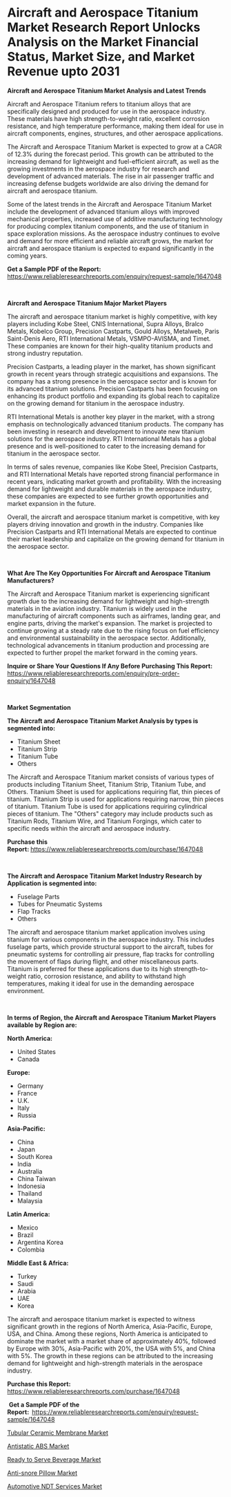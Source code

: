 <p><h1>Aircraft and Aerospace Titanium Market Research Report Unlocks Analysis on the Market Financial Status, Market Size, and Market Revenue upto 2031</h1></p><p><strong>Aircraft and Aerospace Titanium Market Analysis and Latest Trends</strong></p>
<p><p>Aircraft and Aerospace Titanium refers to titanium alloys that are specifically designed and produced for use in the aerospace industry. These materials have high strength-to-weight ratio, excellent corrosion resistance, and high temperature performance, making them ideal for use in aircraft components, engines, structures, and other aerospace applications.</p><p>The Aircraft and Aerospace Titanium Market is expected to grow at a CAGR of 12.3% during the forecast period. This growth can be attributed to the increasing demand for lightweight and fuel-efficient aircraft, as well as the growing investments in the aerospace industry for research and development of advanced materials. The rise in air passenger traffic and increasing defense budgets worldwide are also driving the demand for aircraft and aerospace titanium.</p><p>Some of the latest trends in the Aircraft and Aerospace Titanium Market include the development of advanced titanium alloys with improved mechanical properties, increased use of additive manufacturing technology for producing complex titanium components, and the use of titanium in space exploration missions. As the aerospace industry continues to evolve and demand for more efficient and reliable aircraft grows, the market for aircraft and aerospace titanium is expected to expand significantly in the coming years.</p></p>
<p><strong>Get a Sample PDF of the Report:&nbsp;</strong> <a href="https://www.reliableresearchreports.com/enquiry/request-sample/1647048">https://www.reliableresearchreports.com/enquiry/request-sample/1647048</a></p>
<p>&nbsp;</p>
<p><strong>Aircraft and Aerospace Titanium Major Market Players</strong></p>
<p><p>The aircraft and aerospace titanium market is highly competitive, with key players including Kobe Steel, CNIS International, Supra Alloys, Bralco Metals, Kobelco Group, Precision Castparts, Gould Alloys, Metalweb, Paris Saint-Denis Aero, RTI International Metals, VSMPO-AVISMA, and Timet. These companies are known for their high-quality titanium products and strong industry reputation.</p><p>Precision Castparts, a leading player in the market, has shown significant growth in recent years through strategic acquisitions and expansions. The company has a strong presence in the aerospace sector and is known for its advanced titanium solutions. Precision Castparts has been focusing on enhancing its product portfolio and expanding its global reach to capitalize on the growing demand for titanium in the aerospace industry.</p><p>RTI International Metals is another key player in the market, with a strong emphasis on technologically advanced titanium products. The company has been investing in research and development to innovate new titanium solutions for the aerospace industry. RTI International Metals has a global presence and is well-positioned to cater to the increasing demand for titanium in the aerospace sector.</p><p>In terms of sales revenue, companies like Kobe Steel, Precision Castparts, and RTI International Metals have reported strong financial performance in recent years, indicating market growth and profitability. With the increasing demand for lightweight and durable materials in the aerospace industry, these companies are expected to see further growth opportunities and market expansion in the future.</p><p>Overall, the aircraft and aerospace titanium market is competitive, with key players driving innovation and growth in the industry. Companies like Precision Castparts and RTI International Metals are expected to continue their market leadership and capitalize on the growing demand for titanium in the aerospace sector.</p></p>
<p>&nbsp;</p>
<p><strong>What Are The Key Opportunities For Aircraft and Aerospace Titanium Manufacturers?</strong></p>
<p><p>The Aircraft and Aerospace Titanium market is experiencing significant growth due to the increasing demand for lightweight and high-strength materials in the aviation industry. Titanium is widely used in the manufacturing of aircraft components such as airframes, landing gear, and engine parts, driving the market's expansion. The market is projected to continue growing at a steady rate due to the rising focus on fuel efficiency and environmental sustainability in the aerospace sector. Additionally, technological advancements in titanium production and processing are expected to further propel the market forward in the coming years.</p></p>
<p><strong>Inquire or Share Your Questions If Any Before Purchasing This Report:</strong> <a href="https://www.reliableresearchreports.com/enquiry/pre-order-enquiry/1647048">https://www.reliableresearchreports.com/enquiry/pre-order-enquiry/1647048</a></p>
<p>&nbsp;</p>
<p><strong>Market Segmentation</strong></p>
<p><strong>The Aircraft and Aerospace Titanium Market Analysis by types is segmented into:</strong></p>
<p><ul><li>Titanium Sheet</li><li>Titanium Strip</li><li>Titanium Tube</li><li>Others</li></ul></p>
<p><p>The Aircraft and Aerospace Titanium market consists of various types of products including Titanium Sheet, Titanium Strip, Titanium Tube, and Others. Titanium Sheet is used for applications requiring flat, thin pieces of titanium. Titanium Strip is used for applications requiring narrow, thin pieces of titanium. Titanium Tube is used for applications requiring cylindrical pieces of titanium. The "Others" category may include products such as Titanium Rods, Titanium Wire, and Titanium Forgings, which cater to specific needs within the aircraft and aerospace industry.</p></p>
<p><strong>Purchase this Report:&nbsp;</strong><a href="https://www.reliableresearchreports.com/purchase/1647048">https://www.reliableresearchreports.com/purchase/1647048</a></p>
<p>&nbsp;</p>
<p><strong>The Aircraft and Aerospace Titanium Market Industry Research by Application is segmented into:</strong></p>
<p><ul><li>Fuselage Parts</li><li>Tubes for Pneumatic Systems</li><li>Flap Tracks</li><li>Others</li></ul></p>
<p><p>The aircraft and aerospace titanium market application involves using titanium for various components in the aerospace industry. This includes fuselage parts, which provide structural support to the aircraft, tubes for pneumatic systems for controlling air pressure, flap tracks for controlling the movement of flaps during flight, and other miscellaneous parts. Titanium is preferred for these applications due to its high strength-to-weight ratio, corrosion resistance, and ability to withstand high temperatures, making it ideal for use in the demanding aerospace environment.</p></p>
<p>&nbsp;</p>
<p><strong>In terms of Region, the Aircraft and Aerospace Titanium Market Players available by Region are:</strong></p>
<p>
    <p> <strong> North America: </strong>
        <ul>
            <li>United States</li>
            <li>Canada</li>
        </ul>
        </p> 
    <p> <strong> Europe: </strong>
        <ul>
            <li>Germany</li>
            <li>France</li>
            <li>U.K.</li>
            <li>Italy</li>
            <li>Russia</li>
        </ul>
        </p> 
    <p> <strong> Asia-Pacific: </strong>
        <ul>
            <li>China</li>
            <li>Japan</li>
            <li>South Korea</li>
            <li>India</li>
            <li>Australia</li>
            <li>China Taiwan</li>
            <li>Indonesia</li>
            <li>Thailand</li>
            <li>Malaysia</li>
        </ul>
        </p> 
    <p> <strong> Latin America: </strong>
        <ul>
            <li>Mexico</li>
            <li>Brazil</li>
            <li>Argentina Korea</li>
            <li>Colombia</li>
        </ul>
        </p> 
    <p> <strong> Middle East & Africa: </strong>
        <ul>
            <li>Turkey</li>
            <li>Saudi</li>
            <li>Arabia</li>
            <li>UAE</li>
            <li>Korea</li>
        </ul>
    </p>
    </p>
<p><p>The aircraft and aerospace titanium market is expected to witness significant growth in the regions of North America, Asia-Pacific, Europe, USA, and China. Among these regions, North America is anticipated to dominate the market with a market share of approximately 40%, followed by Europe with 30%, Asia-Pacific with 20%, the USA with 5%, and China with 5%. The growth in these regions can be attributed to the increasing demand for lightweight and high-strength materials in the aerospace industry.</p></p>
<p><strong>Purchase this Report: </strong><a href="https://www.reliableresearchreports.com/purchase/1647048">https://www.reliableresearchreports.com/purchase/1647048</a></p>
<p>&nbsp;<strong>Get a Sample PDF of the Report:&nbsp;&nbsp;</strong><a href="https://www.reliableresearchreports.com/enquiry/request-sample/1647048">https://www.reliableresearchreports.com/enquiry/request-sample/1647048</a></p>
<p><strong></strong></p>
<p><p><a href="https://view.publitas.com/reportprime-1/tubular-ceramic-membrane-market-size-market-share-and-global-market-analysis-report-2024-2031/">Tubular Ceramic Membrane Market</a></p><p><a href="https://view.publitas.com/reportprime-1/antistatic-abs-market-research-report-unlocks-analysis-on-the-market-financial-status-market-size-and-market-revenue-upto-2031/">Antistatic ABS Market</a></p><p><a href="https://gratis-rainforest-2ca.notion.site/Ready-to-Serve-Beverage-Market-Furnish-Information-about-Market-Size-Market-Share-Market-Dynamics--91904caf03a848d7b7b1af2d7182b525">Ready to Serve Beverage Market</a></p><p><a href="https://crocus-run-b5a.notion.site/Anti-snore-Pillow-Market-Size-Growing-and-Forecasted-for-period-from-2024-2031-and-provides-comple-f2df332603a843a5ab23b6b77646ef97">Anti-snore Pillow Market</a></p><p><a href="https://metal-farmhouse-e95.notion.site/Automotive-NDT-Services-Market-Size-Global-Industry-Overview-Market-Segmentation-and-Forecast-202-7d1ae15c73334a06be4f81780de45a6d">Automotive NDT Services Market</a></p></p>